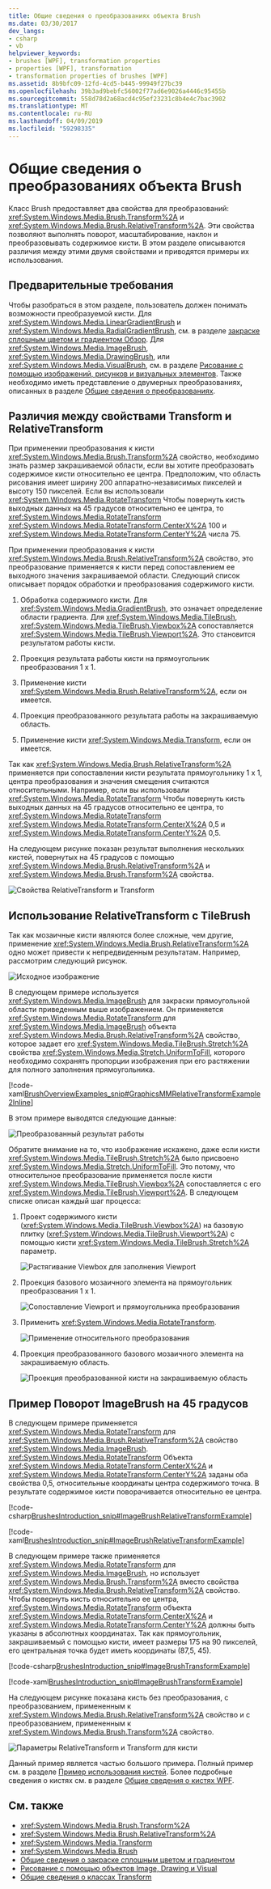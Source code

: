 ```yaml
---
title: Общие сведения о преобразованиях объекта Brush
ms.date: 03/30/2017
dev_langs:
- csharp
- vb
helpviewer_keywords:
- brushes [WPF], transformation properties
- properties [WPF], transformation
- transformation properties of brushes [WPF]
ms.assetid: 8b9bfc09-12fd-4cd5-b445-99949f27bc39
ms.openlocfilehash: 39b3ad9bebfc56002f77ad6e9026a4446c95455b
ms.sourcegitcommit: 558d78d2a68acd4c95ef23231c8b4e4c7bac3902
ms.translationtype: MT
ms.contentlocale: ru-RU
ms.lasthandoff: 04/09/2019
ms.locfileid: "59298335"
---
```

# <a name="brush-transformation-overview"></a>Общие сведения о преобразованиях объекта Brush
Класс Brush предоставляет два свойства для преобразований: <xref:System.Windows.Media.Brush.Transform%2A> и <xref:System.Windows.Media.Brush.RelativeTransform%2A>. Эти свойства позволяют выполнять поворот, масштабирование, наклон и преобразовывать содержимое кисти. В этом разделе описываются различия между этими двумя свойствами и приводятся примеры их использования.  
  
<a name="prerequisites"></a>   
## <a name="prerequisites"></a>Предварительные требования  
 Чтобы разобраться в этом разделе, пользователь должен понимать возможности преобразуемой кисти. Для <xref:System.Windows.Media.LinearGradientBrush> и <xref:System.Windows.Media.RadialGradientBrush>, см. в разделе [закраске сплошным цветом и градиентом Обзор](painting-with-solid-colors-and-gradients-overview.md). Для <xref:System.Windows.Media.ImageBrush>, <xref:System.Windows.Media.DrawingBrush>, или <xref:System.Windows.Media.VisualBrush>, см. в разделе [Рисование с помощью изображений, рисунков и визуальных элементов](painting-with-images-drawings-and-visuals.md). Также необходимо иметь представление о двумерных преобразованиях, описанных в разделе [Общие сведения о преобразованиях](transforms-overview.md).  
  
<a name="transformversusrelativetransform"></a>   
## <a name="differences-between-the-transform-and-relativetransform-properties"></a>Различия между свойствами Transform и RelativeTransform  
 При применении преобразования к кисти <xref:System.Windows.Media.Brush.Transform%2A> свойство, необходимо знать размер закрашиваемой области, если вы хотите преобразовать содержимое кисти относительно ее центра. Предположим, что область рисования имеет ширину 200 аппаратно-независимых пикселей и высоту 150 пикселей.  Если вы использовали <xref:System.Windows.Media.RotateTransform> Чтобы повернуть кисть выходных данных на 45 градусов относительно ее центра, то <xref:System.Windows.Media.RotateTransform> <xref:System.Windows.Media.RotateTransform.CenterX%2A> 100 и <xref:System.Windows.Media.RotateTransform.CenterY%2A> числа 75.  
  
 При применении преобразования к кисти <xref:System.Windows.Media.Brush.RelativeTransform%2A> свойство, это преобразование применяется к кисти перед сопоставлением ее выходного значения закрашиваемой области. Следующий список описывает порядок обработки и преобразования содержимого кисти.  
  
1. Обработка содержимого кисти. Для <xref:System.Windows.Media.GradientBrush>, это означает определение области градиента. Для <xref:System.Windows.Media.TileBrush>, <xref:System.Windows.Media.TileBrush.Viewbox%2A> сопоставляется <xref:System.Windows.Media.TileBrush.Viewport%2A>. Это становится результатом работы кисти.  
  
2. Проекция результата работы кисти на прямоугольник преобразования 1 x 1.  
  
3. Применение кисти <xref:System.Windows.Media.Brush.RelativeTransform%2A>, если он имеется.  
  
4. Проекция преобразованного результата работы на закрашиваемую область.  
  
5. Применение кисти <xref:System.Windows.Media.Transform>, если он имеется.  
  
 Так как <xref:System.Windows.Media.Brush.RelativeTransform%2A> применяется при сопоставлении кисти результата прямоугольнику 1 x 1, центра преобразования и значения смещения считаются относительными. Например, если вы использовали <xref:System.Windows.Media.RotateTransform> Чтобы повернуть кисть выходных данных на 45 градусов относительно ее центра, то <xref:System.Windows.Media.RotateTransform> <xref:System.Windows.Media.RotateTransform.CenterX%2A> 0,5 и <xref:System.Windows.Media.RotateTransform.CenterY%2A> 0,5.  
  
 На следующем рисунке показан результат выполнения нескольких кистей, повернутых на 45 градусов с помощью <xref:System.Windows.Media.Brush.RelativeTransform%2A> и <xref:System.Windows.Media.Brush.Transform%2A> свойства.  
  
 ![Свойства RelativeTransform и Transform](./media/graphicsmm-brushrelativetransform-transform-small.png "graphicsmm_brushrelativetransform_transform_small")  
  
<a name="relativetransformandtilebrush"></a>   
## <a name="using-relativetransform-with-a-tilebrush"></a>Использование RelativeTransform с TileBrush  
 Так как мозаичные кисти являются более сложные, чем другие, применение <xref:System.Windows.Media.Brush.RelativeTransform%2A> одно может привести к непредвиденным результатам. Например, рассмотрим следующий рисунок.  
  
 ![Исходное изображение](./media/graphicsmm-reltransform-1-original-image.jpg "graphicsmm_reltransform_1_original_image")  
  
 В следующем примере используется <xref:System.Windows.Media.ImageBrush> для закраски прямоугольной области приведенным выше изображением. Он применяется <xref:System.Windows.Media.RotateTransform> для <xref:System.Windows.Media.ImageBrush> объекта <xref:System.Windows.Media.Brush.RelativeTransform%2A> свойство, которое задает его <xref:System.Windows.Media.TileBrush.Stretch%2A> свойства <xref:System.Windows.Media.Stretch.UniformToFill>, которого необходимо сохранять пропорции изображения при его растяжении для полного заполнения прямоугольника.  
  
 [!code-xaml[BrushOverviewExamples_snip#GraphicsMMRelativeTransformExample2Inline](~/samples/snippets/xaml/VS_Snippets_Wpf/BrushOverviewExamples_snip/XAML/RelativeTransformIllustration.xaml#graphicsmmrelativetransformexample2inline)]  
  
 В этом примере выводятся следующие данные:  
  
 ![Преобразованный результат работы](./media/graphicsmm-reltransform-6-output.png "graphicsmm_reltransform_6_output")  
  
 Обратите внимание на то, что изображение искажено, даже если кисти <xref:System.Windows.Media.TileBrush.Stretch%2A> было присвоено <xref:System.Windows.Media.Stretch.UniformToFill>. Это потому, что относительное преобразование применяется после кисти <xref:System.Windows.Media.TileBrush.Viewbox%2A> сопоставляется с его <xref:System.Windows.Media.TileBrush.Viewport%2A>. В следующем списке описан каждый шаг процесса:  
  
1. Проект содержимого кисти (<xref:System.Windows.Media.TileBrush.Viewbox%2A>) на базовую плитку (<xref:System.Windows.Media.TileBrush.Viewport%2A>) с помощью кисти <xref:System.Windows.Media.TileBrush.Stretch%2A> параметр.  
  
     ![Растягивание Viewbox для заполнения Viewport](./media/graphicsmm-reltransform-2-viewbox-to-viewport.png "graphicsmm_reltransform_2_viewbox_to_viewport")  
  
2. Проекция базового мозаичного элемента на прямоугольник преобразования 1 x 1.  
  
     ![Сопоставление Viewport и прямоугольника преобразования](./media/graphicsmm-reltransform-3-output-to-transform.png "graphicsmm_reltransform_3_output_to_transform")  
  
3. Применить <xref:System.Windows.Media.RotateTransform>.  
  
     ![Применение относительного преобразования](./media/graphicsmm-reltransform-4-transform-rotate.png "graphicsmm_reltransform_4_transform_rotate")  
  
4. Проекция преобразованного базового мозаичного элемента на закрашиваемую область.  
  
     ![Проекция преобразованной кисти на закрашиваемую область](./media/graphicsmm-reltransform-5-transform-to-output.png "graphicsmm_reltransform_5_transform_to_output")  
  
<a name="rotateexample"></a>   
## <a name="example-rotate-an-imagebrush-45-degrees"></a>Пример Поворот ImageBrush на 45 градусов  
 В следующем примере применяется <xref:System.Windows.Media.RotateTransform> для <xref:System.Windows.Media.Brush.RelativeTransform%2A> свойство <xref:System.Windows.Media.ImageBrush>. <xref:System.Windows.Media.RotateTransform> Объекта <xref:System.Windows.Media.RotateTransform.CenterX%2A> и <xref:System.Windows.Media.RotateTransform.CenterY%2A> заданы оба свойства 0,5, относительные координаты центра содержимого точка. В результате содержимое кисти поворачивается относительно ее центра.  
  
 [!code-csharp[BrushesIntroduction_snip#ImageBrushRelativeTransformExample](~/samples/snippets/csharp/VS_Snippets_Wpf/BrushesIntroduction_snip/CSharp/BrushTransformExample.cs#imagebrushrelativetransformexample)]
 
 [!code-xaml[BrushesIntroduction_snip#ImageBrushRelativeTransformExample](~/samples/snippets/xaml/VS_Snippets_Wpf/BrushesIntroduction_snip/XAML/BrushTransformExample.xaml#imagebrushrelativetransformexample)]  
  
 В следующем примере также применяется <xref:System.Windows.Media.RotateTransform> для <xref:System.Windows.Media.ImageBrush>, но использует <xref:System.Windows.Media.Brush.Transform%2A> вместо свойства <xref:System.Windows.Media.Brush.RelativeTransform%2A> свойство. Чтобы повернуть кисть относительно ее центра, <xref:System.Windows.Media.RotateTransform> объекта <xref:System.Windows.Media.RotateTransform.CenterX%2A> и <xref:System.Windows.Media.RotateTransform.CenterY%2A> должны быть указаны в абсолютных координатах. Так как прямоугольник, закрашиваемый с помощью кисти, имеет размеры 175 на 90 пикселей, его центральная точка будет иметь координаты (87,5, 45).  
  
 [!code-csharp[BrushesIntroduction_snip#ImageBrushTransformExample](~/samples/snippets/csharp/VS_Snippets_Wpf/BrushesIntroduction_snip/CSharp/BrushTransformExample.cs#imagebrushtransformexample)]
 
 [!code-xaml[BrushesIntroduction_snip#ImageBrushTransformExample](~/samples/snippets/xaml/VS_Snippets_Wpf/BrushesIntroduction_snip/XAML/BrushTransformExample.xaml#imagebrushtransformexample)]  
  
 На следующем рисунке показана кисть без преобразования, с преобразованием, примененным к <xref:System.Windows.Media.Brush.RelativeTransform%2A> свойство и с преобразованием, примененным к <xref:System.Windows.Media.Brush.Transform%2A> свойство.  
  
 ![Параметры RelativeTransform и Transform для кисти](./media/wcpsdk-graphicsmm-transformandrelativetransform.png "wcpsdk_graphicsmm_transformandrelativetransform")  
  
 Данный пример является частью большого примера. Полный пример см. в разделе [Пример использования кистей](https://go.microsoft.com/fwlink/?LinkID=159973). Более подробные сведения о кистях см. в разделе [Общие сведения о кистях WPF](wpf-brushes-overview.md).  
  
## <a name="see-also"></a>См. также

- <xref:System.Windows.Media.Brush.Transform%2A>
- <xref:System.Windows.Media.Brush.RelativeTransform%2A>
- <xref:System.Windows.Media.Transform>
- <xref:System.Windows.Media.Brush>
- [Общие сведения о закраске сплошным цветом и градиентом](painting-with-solid-colors-and-gradients-overview.md)
- [Рисование с помощью объектов Image, Drawing и Visual](painting-with-images-drawings-and-visuals.md)
- [Общие сведения о классах Transform](transforms-overview.md)
